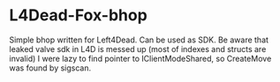 # L4Dead-Fox-bhop
Simple bhop written for Left4Dead. Can be used as SDK. Be aware that leaked valve sdk in L4D is messed up (most of indexes and structs are invalid)
I were lazy to find pointer to IClientModeShared, so CreateMove was found by sigscan.
